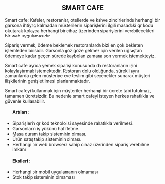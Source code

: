 <h2 align=center>SMART CAFE</h2>

<p>Smart cafe; Kafeler, restoranlar, otellerde ve kahve zincirlerinde herhangi bir garsona ihtiyaç kalmadan müşterilerin siparişlerini ilgili masadaki qr kodu okutarak kolayca herhangi bir cihaz üzerinden siparişlerini verebilecekleri bir web uygulamasıdır.</p>

<p>Sipariş vermek, ödeme beklemek restoranlarda bizi en çok bekleten işlemleden birisidir. Garsonla göz göze gelmek için verilen uğraştan ödemeye kadar geçen sürede kaybolan zamana son vermek istemekteyiz.</p>

<p>Smart cafe ayrıca yemek siparişi konusunda da restoranların işini kolaylaştırmak istemektedir.  Restoran dolu olduğunda, sürekli aynı zamanlarda gelen müşteriye eve teslim gibi seçenekler sunarak müşteri ilişkilerinin genişletilmesi planlanmaktadır.</p>

<p>Smart cafeyi kullanmak için müşteriler herhangi bir ücrete tabi tutulmaz, tamamen ücretsizdir.  Bu nedenle smart cafeyi isteyen herkes rahatlıkla ve güvenle kullanabilir.</p>

<ul><h4>Artıları :</h4>
<li>Siparişlerin qr kod teknolojisi sayesinde rahatlıkla verilmesi.</li>
<li>Garsonların iş yükünü hafifletme.</li>
<li>Masa durum takip sisteminin olması.</li>
<li>Ürün satış takip sisteminin olması.</li>
<li>Herhangi bir web browsera sahip cihaz üzerinden sipariş verebilme imkanı</li>
 </ul>

<ul><h4>Eksileri :</h4>
<li>Herhangi bir mobil uygulamanın olmaması</li>
<li>Stok takip sisteminin olmaması</li>
</ul>
